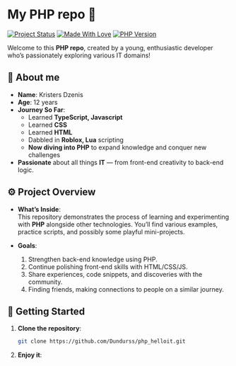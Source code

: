 # My PHP repo 🚀

[![Project Status](https://img.shields.io/badge/Status-Under_Development-blue.svg)](#) 
[![Made With Love](https://img.shields.io/badge/Made%20with-Love-red.svg)](#)
[![PHP Version](https://img.shields.io/badge/PHP->=7.4-777bb4.svg?logo=php&logoColor=white)](#)

Welcome to this **PHP repo**, created by a young, enthusiastic developer who’s passionately exploring various IT domains!


## 🚀 About me

- **Name**: Kristers  Dzenis
- **Age**: 12 years  
- **Journey So Far**:
  - Learned **TypeScript, Javascript**  
  - Learned **CSS**  
  - Learned **HTML**  
  - Dabbled in **Roblox, Lua** scripting  
  - **Now diving into PHP** to expand knowledge and conquer new challenges  
- **Passionate** about all things **IT** — from front-end creativity to back-end logic.
  
     

## ⚙️ Project Overview

- **What’s Inside**:  
  This repository demonstrates the process of learning and experimenting with **PHP** alongside other technologies. You’ll find various examples, practice scripts, and possibly some playful mini-projects.  

- **Goals**:  
  1. Strengthen back-end knowledge using PHP.  
  2. Continue polishing front-end skills with HTML/CSS/JS.  
  3. Share experiences, code snippets, and discoveries with the community.
  4. Finding friends, making connections to people on a similar journey.


## 📝 Getting Started

1. **Clone the repository**:
   ```bash
   git clone https://github.com/Dundurss/php_helloit.git
   ```

2. **Enjoy it**:   